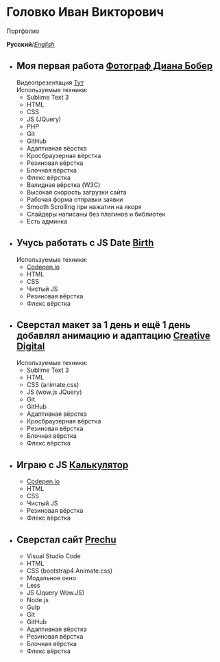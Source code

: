 # Головко Иван Викторович
Портфолио


**Русский**/*[English](https://github.com/IvanNavin/IvanNavin.github.io/blob/master/README-EN.md)*

* ## Моя первая работа [Фотограф Диана Бобер](https://ivannavin.github.io/photographier/)
   Видеопрезентация [Тут](https://youtu.be/_rBsQR_H3_w)  
   Используемые техники:  
    * Sublime Text 3
    * HTML
    * CSS
    * JS (JQuery)
    * PHP
    * Git
    * GitHub
    * Адаптивная вёрстка
    * Кросбраузерная вёрстка
    * Резиновая вёрстка
    * Блочная вёрстка
    * Флекс вёрстка
    * Валидная вёрстка (W3C)
    * Высокая скорость загрузки сайта
    * Рабочая форма отправки заявки
    * Smooth Scrolling при нажатии на якоря
    * Слайдеры написаны без плагинов и библиотек
    * Есть админка  
* ## Учусь работать с JS Date [Birth](https://ivannavin.github.io/birth/)
   Используемые техники:  
    * [Codepen.io](https://codepen.io/Tori4eli/pen/BPwqdL)
    * HTML
    * CSS
    * Чистый JS 
    * Резиновая вёрстка
    * Флекс вёрстка
* ## Сверстал макет за 1 день и ещё 1 день добавлял анимацию и адаптацию [Creative Digital](https://ivannavin.github.io/creativedigital/)
   Используемые техники:  
    * Sublime Text 3
    * HTML
    * CSS (animate.css)
    * JS (wow.js JQuery)
    * Git
    * GitHub
    * Адаптивная вёрстка
    * Кросбраузерная вёрстка
    * Резиновая вёрстка
    * Блочная вёрстка
    * Флекс вёрстка
* ## Играю с JS [Калькулятор](https://ivannavin.github.io/calculator/)
    * [Codepen.io](https://codepen.io/Tori4eli/pen/qygoRv)
    * HTML
    * CSS
    * Чистый JS 
    * Резиновая вёрстка
    * Флекс вёрстка
* ## Сверстал сайт [Prechu](https://ivannavin.github.io/Prechu/)
    * Visual Studio Code
    * HTML
    * CSS (bootstrap4 Animate.css)
    * Модальное окно
    * Less
    * JS (Jquery Wow.JS)
    * Node.js
    * Gulp
    * Git
    * GitHub
    * Адаптивная вёрстка
    * Резиновая вёрстка
    * Блочная вёрстка
    * Флекс вёрстка
